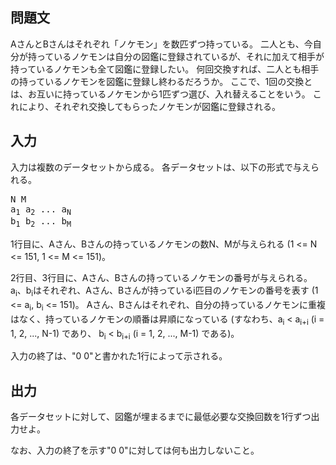 問題文
--
AさんとBさんはそれぞれ「ノケモン」を数匹ずつ持っている。
二人とも、今自分が持っているノケモンは自分の図鑑に登録されているが、それに加えて相手が持っているノケモンも全て図鑑に登録したい。
何回交換すれば、二人とも相手の持っているノケモンを図鑑に登録し終わるだろうか。
ここで、1回の交換とは、お互いに持っているノケモンから1匹ずつ選び、入れ替えることをいう。
これにより、それぞれ交換してもらったノケモンが図鑑に登録される。

入力
--
入力は複数のデータセットから成る。
各データセットは、以下の形式で与えられる。

<pre>
N M
a<sub>1</sub> a<sub>2</sub> ... a<sub>N</sub>
b<sub>1</sub> b<sub>2</sub> ... b<sub>M</sub>
</pre>

1行目に、Aさん、Bさんの持っているノケモンの数N、Mが与えられる (1 <= N <= 151, 1 <= M <= 151)。

2行目、3行目に、Aさん、Bさんの持っているノケモンの番号が与えられる。
a<sub>i</sub>、b<sub>i</sub>はそれぞれ、Aさん、Bさんが持っているi匹目のノケモンの番号を表す (1 <= a<sub>i</sub>, b<sub>i</sub> <= 151)。
Aさん、Bさんはそれぞれ、自分の持っているノケモンに重複はなく、持っているノケモンの順番は昇順になっている (すなわち、a<sub>i</sub> < a<sub>i+i</sub> (i = 1, 2, ..., N-1) であり、 b<sub>i</sub> < b<sub>i+i</sub> (i = 1, 2, ..., M-1) である)。

入力の終了は、"0 0"と書かれた1行によって示される。

出力
--
各データセットに対して、図鑑が埋まるまでに最低必要な交換回数を1行ずつ出力せよ。

なお、入力の終了を示す"0 0"に対しては何も出力しないこと。


